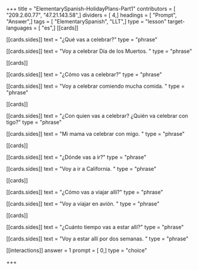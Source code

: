 +++
title = "ElementarySpanish-HolidayPlans-Part1"
contributors = [ "209.2.60.77", "47.21.143.58",]
dividers = [ 4,]
headings = [ "Prompt", "Answer",]
tags = [ "ElementarySpanish", "LLT",]
type = "lesson"
target-languages = [ "es",]
[[cards]]

[[cards.sides]]
text = "¿Qué vas a celebrar?"
type = "phrase"

[[cards.sides]]
text = "Voy a celebrar Día de los Muertos. "
type = "phrase"

[[cards]]

[[cards.sides]]
text = "¿Cómo vas a celebrar?"
type = "phrase"

[[cards.sides]]
text = "Voy a celebrar comiendo mucha comida. "
type = "phrase"

[[cards]]

[[cards.sides]]
text = "¿Con quien vas a celebrar? ¿Quién va celebrar con tigo?"
type = "phrase"

[[cards.sides]]
text = "Mi mama va celebrar con migo. "
type = "phrase"

[[cards]]

[[cards.sides]]
text = "¿Dónde vas a ir?"
type = "phrase"

[[cards.sides]]
text = "Voy a ir a California. "
type = "phrase"

[[cards]]

[[cards.sides]]
text = "¿Cómo vas a viajar allí?"
type = "phrase"

[[cards.sides]]
text = "Voy a viajar en avión. "
type = "phrase"

[[cards]]

[[cards.sides]]
text = "¿Cuánto tiempo vas a estar allí?"
type = "phrase"

[[cards.sides]]
text = "Voy a estar allí por dos semanas. "
type = "phrase"

[[interactions]]
answer = 1
prompt = [ 0,]
type = "choice"

+++
